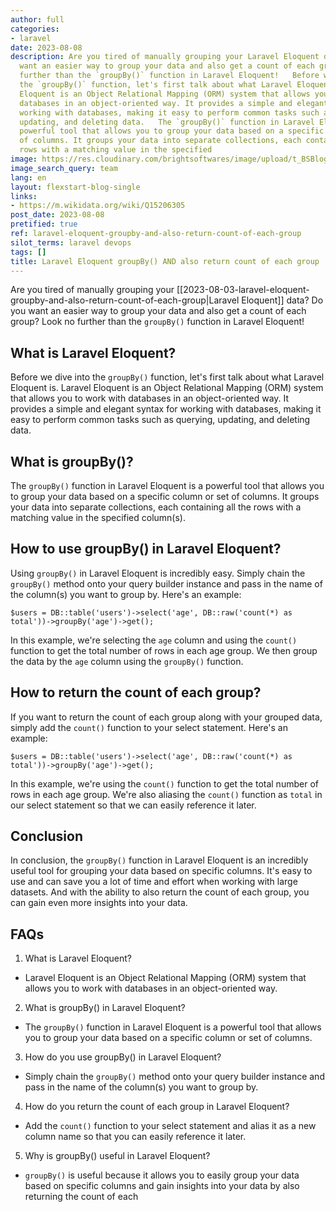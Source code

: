```yaml
---
author: full
categories:
- laravel
date: 2023-08-08
description: Are you tired of manually grouping your Laravel Eloquent data? Do you
  want an easier way to group your data and also get a count of each group? Look no
  further than the `groupBy()` function in Laravel Eloquent!   Before we dive into
  the `groupBy()` function, let's first talk about what Laravel Eloquent is. Laravel
  Eloquent is an Object Relational Mapping (ORM) system that allows you to work with
  databases in an object-oriented way. It provides a simple and elegant syntax for
  working with databases, making it easy to perform common tasks such as querying,
  updating, and deleting data.   The `groupBy()` function in Laravel Eloquent is a
  powerful tool that allows you to group your data based on a specific column or set
  of columns. It groups your data into separate collections, each containing all the
  rows with a matching value in the specified
image: https://res.cloudinary.com/brightsoftwares/image/upload/t_BSBlogImage/v1/brightsoftwares.com.blog/nsQj12P4uiI
image_search_query: team
lang: en
layout: flexstart-blog-single
links:
- https://m.wikidata.org/wiki/Q15206305
post_date: 2023-08-08
pretified: true
ref: laravel-eloquent-groupby-and-also-return-count-of-each-group
silot_terms: laravel devops
tags: []
title: Laravel Eloquent groupBy() AND also return count of each group
---
```


Are you tired of manually grouping your [[2023-08-03-laravel-eloquent-groupby-and-also-return-count-of-each-group|Laravel Eloquent]] data? Do you want an easier way to group your data and also get a count of each group? Look no further than the `groupBy()` function in Laravel Eloquent!

## What is Laravel Eloquent?

Before we dive into the `groupBy()` function, let's first talk about what Laravel Eloquent is. Laravel Eloquent is an Object Relational Mapping (ORM) system that allows you to work with databases in an object-oriented way. It provides a simple and elegant syntax for working with databases, making it easy to perform common tasks such as querying, updating, and deleting data.

## What is groupBy()?

The `groupBy()` function in Laravel Eloquent is a powerful tool that allows you to group your data based on a specific column or set of columns. It groups your data into separate collections, each containing all the rows with a matching value in the specified column(s).

## How to use groupBy() in Laravel Eloquent?

Using `groupBy()` in Laravel Eloquent is incredibly easy. Simply chain the `groupBy()` method onto your query builder instance and pass in the name of the column(s) you want to group by. Here's an example:


```
$users = DB::table('users')->select('age', DB::raw('count(*) as total'))->groupBy('age')->get();
```

In this example, we're selecting the `age` column and using the `count()` function to get the total number of rows in each age group. We then group the data by the `age` column using the `groupBy()` function.

## How to return the count of each group?

If you want to return the count of each group along with your grouped data, simply add the `count()` function to your select statement. Here's an example:


`$users = DB::table('users')->select('age', DB::raw('count(*) as total'))->groupBy('age')->get();`

In this example, we're using the `count()` function to get the total number of rows in each age group. We're also aliasing the `count()` function as `total` in our select statement so that we can easily reference it later.

## Conclusion

In conclusion, the `groupBy()` function in Laravel Eloquent is an incredibly useful tool for grouping your data based on specific columns. It's easy to use and can save you a lot of time and effort when working with large datasets. And with the ability to also return the count of each group, you can gain even more insights into your data.

## FAQs

1.  What is Laravel Eloquent?

-   Laravel Eloquent is an Object Relational Mapping (ORM) system that allows you to work with databases in an object-oriented way.

2.  What is groupBy() in Laravel Eloquent?

-   The `groupBy()` function in Laravel Eloquent is a powerful tool that allows you to group your data based on a specific column or set of columns.

3.  How do you use groupBy() in Laravel Eloquent?

-   Simply chain the `groupBy()` method onto your query builder instance and pass in the name of the column(s) you want to group by.

4.  How do you return the count of each group in Laravel Eloquent?

-   Add the `count()` function to your select statement and alias it as a new column name so that you can easily reference it later.

5.  Why is groupBy() useful in Laravel Eloquent?

-   `groupBy()` is useful because it allows you to easily group your data based on specific columns and gain insights into your data by also returning the count of each